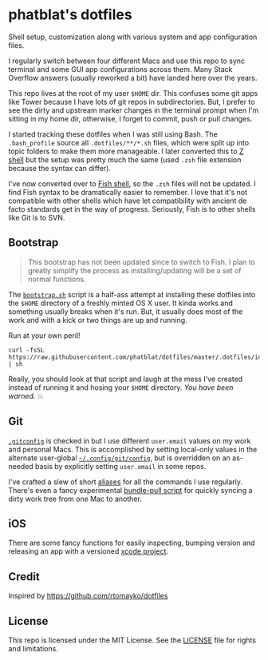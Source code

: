 # phatblat's dotfiles

Shell setup, customization along with various system and app configuration files.

I regularly switch between four different Macs and use this repo to sync terminal and some GUI app configurations across them. Many Stack Overflow answers (usually reworked a bit) have landed here over the years.

This repo lives at the root of my user `$HOME` dir. This confuses some git apps like Tower because I have lots of git repos in subdirectories. But, I prefer to see the dirty and upstream marker changes in the terminal prompt when I'm sitting in my home dir, otherwise, I forget to commit, push or pull changes.

I started tracking these dotfiles when I was still using Bash. The `.bash_profile` source all `.dotfiles/**/*.sh` files, which were split up into topic folders to make them more manageable. I later converted this to [Z shell](http://zsh.sourceforge.net) but the setup was pretty much the same (used `.zsh` file extension because the syntax can differ).

I've now converted over to [Fish shell](https://fishshell.com), so the `.zsh` files will not be updated. I find Fish syntax to be dramatically easier to remember. I love that it's not compatible with other shells which have let compatibility with ancient de facto standards get in the way of progress. Seriously, Fish is to other shells like Git is to SVN.

## Bootstrap

> This bootstrap has not been updated since to switch to Fish. I plan to greatly simplify the process as installing/updating will be a set of normal functions.

The [`bootstrap.sh`](https://github.com/phatblat/dotfiles/blob/53dd7d0f9b057af43ef88485b8e3d7db34f02f2f/.dotfiles/install/bootstrap.sh) script is a half-ass attempt at installing these dotfiles into the `$HOME` directory of a freshly minted OS X user. It kinda works and something usually breaks when it's run. But, it usually does most of the work and with a kick or two things are up and running.

Run at your own peril!

```
curl -fsSL https://raw.githubusercontent.com/phatblat/dotfiles/master/.dotfiles/install/bootstrap.sh | sh
```

Really, you should look at that script and laugh at the mess I've created instead of running it and hosing your `$HOME` directory. _You have been warned._ :boom:

## Git

[`.gitconfig`](https://github.com/phatblat/dotfiles/blob/53dd7d0f9b057af43ef88485b8e3d7db34f02f2f/.gitconfig) is checked in but I use different `user.email` values on my work and personal Macs. This is accomplished by setting local-only values in the alternate user-global [`~/.config/git/config`](http://git-scm.com/docs/git-config#FILES), but is overridden on an as-needed basis by explicitly setting `user.email` in some repos.

I've crafted a slew of short [aliases](https://github.com/phatblat/dotfiles/blob/master/.dotfiles/git/alias.zsh) for all the commands I use regularly. There's even a fancy experimental [bundle-pull script](https://github.com/phatblat/dotfiles/blob/master/.dotfiles/git/bundle-pull.rb) for quickly syncing a dirty work tree from one Mac to another.

## iOS

There are some fancy functions for easily inspecting, bumping version and releasing an app with a versioned [xcode project](https://github.com/phatblat/dotfiles/blob/master/.dotfiles/xcode/alias.zsh).

## Credit

Inspired by https://github.com/rtomayko/dotfiles

## License

This repo is licensed under the MIT License. See the [LICENSE](LICENSE.md) file for rights and limitations.

